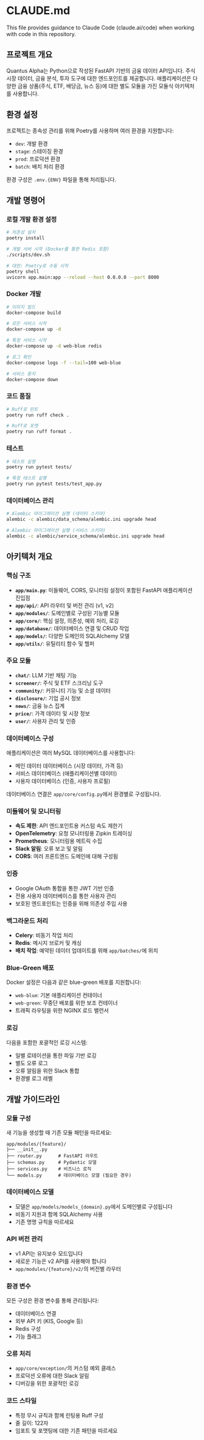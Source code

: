 # CLAUDE.md

This file provides guidance to Claude Code (claude.ai/code) when working with code in this repository.

## 프로젝트 개요

Quantus Alpha는 Python으로 작성된 FastAPI 기반의 금융 데이터 API입니다. 주식 시장 데이터, 금융 분석, 투자 도구에 대한 엔드포인트를 제공합니다. 애플리케이션은 다양한 금융 상품(주식, ETF, 배당금, 뉴스 등)에 대한 별도 모듈을 가진 모듈식 아키텍처를 사용합니다.

## 환경 설정

프로젝트는 종속성 관리를 위해 Poetry를 사용하며 여러 환경을 지원합니다:
- `dev`: 개발 환경
- `stage`: 스테이징 환경  
- `prod`: 프로덕션 환경
- `batch`: 배치 처리 환경

환경 구성은 `.env.{ENV}` 파일을 통해 처리됩니다.

## 개발 명령어

### 로컬 개발 환경 설정
```bash
# 의존성 설치
poetry install

# 개발 서버 시작 (Docker를 통한 Redis 포함)
./scripts/dev.sh

# 대안: Poetry로 수동 시작
poetry shell
uvicorn app.main:app --reload --host 0.0.0.0 --port 8000
```

### Docker 개발
```bash
# 이미지 빌드
docker-compose build

# 모든 서비스 시작
docker-compose up -d

# 특정 서비스 시작
docker-compose up -d web-blue redis

# 로그 확인
docker-compose logs -f --tail=100 web-blue

# 서비스 중지
docker-compose down
```

### 코드 품질
```bash
# Ruff로 린트
poetry run ruff check .

# Ruff로 포맷
poetry run ruff format .
```

### 테스트
```bash
# 테스트 실행
poetry run pytest tests/

# 특정 테스트 실행
poetry run pytest tests/test_app.py
```

### 데이터베이스 관리
```bash
# Alembic 마이그레이션 실행 (데이터 스키마)
alembic -c alembic/data_schema/alembic.ini upgrade head

# Alembic 마이그레이션 실행 (서비스 스키마)
alembic -c alembic/service_schema/alembic.ini upgrade head
```

## 아키텍처 개요

### 핵심 구조
- **`app/main.py`**: 미들웨어, CORS, 모니터링 설정이 포함된 FastAPI 애플리케이션 진입점
- **`app/api/`**: API 라우터 및 버전 관리 (v1, v2)
- **`app/modules/`**: 도메인별로 구성된 기능별 모듈
- **`app/core/`**: 핵심 설정, 의존성, 예외 처리, 로깅
- **`app/database/`**: 데이터베이스 연결 및 CRUD 작업
- **`app/models/`**: 다양한 도메인의 SQLAlchemy 모델
- **`app/utils/`**: 유틸리티 함수 및 헬퍼

### 주요 모듈
- **`chat/`**: LLM 기반 채팅 기능
- **`screener/`**: 주식 및 ETF 스크리닝 도구
- **`community/`**: 커뮤니티 기능 및 소셜 데이터
- **`disclosure/`**: 기업 공시 정보
- **`news/`**: 금융 뉴스 집계
- **`price/`**: 가격 데이터 및 시장 정보
- **`user/`**: 사용자 관리 및 인증

### 데이터베이스 구성
애플리케이션은 여러 MySQL 데이터베이스를 사용합니다:
- 메인 데이터 데이터베이스 (시장 데이터, 가격 등)
- 서비스 데이터베이스 (애플리케이션별 데이터)
- 사용자 데이터베이스 (인증, 사용자 프로필)

데이터베이스 연결은 `app/core/config.py`에서 환경별로 구성됩니다.

### 미들웨어 및 모니터링
- **속도 제한**: API 엔드포인트용 커스텀 속도 제한기
- **OpenTelemetry**: 요청 모니터링용 Zipkin 트레이싱
- **Prometheus**: 모니터링용 메트릭 수집
- **Slack 알림**: 오류 보고 및 알림
- **CORS**: 여러 프론트엔드 도메인에 대해 구성됨

### 인증
- Google OAuth 통합을 통한 JWT 기반 인증
- 전용 사용자 데이터베이스를 통한 사용자 관리
- 보호된 엔드포인트는 인증을 위해 의존성 주입 사용

### 백그라운드 처리
- **Celery**: 비동기 작업 처리
- **Redis**: 메시지 브로커 및 캐싱
- **배치 작업**: 예약된 데이터 업데이트를 위해 `app/batches/`에 위치

### Blue-Green 배포
Docker 설정은 다음과 같은 blue-green 배포를 지원합니다:
- `web-blue`: 기본 애플리케이션 컨테이너
- `web-green`: 무중단 배포를 위한 보조 컨테이너
- 트래픽 라우팅을 위한 NGINX 로드 밸런서

### 로깅
다음을 포함한 포괄적인 로깅 시스템:
- 일별 로테이션을 통한 파일 기반 로깅
- 별도 오류 로그
- 오류 알림을 위한 Slack 통합
- 환경별 로그 레벨

## 개발 가이드라인

### 모듈 구성
새 기능을 생성할 때 기존 모듈 패턴을 따르세요:
```
app/modules/{feature}/
├── __init__.py
├── router.py      # FastAPI 라우트
├── schemas.py     # Pydantic 모델
├── services.py    # 비즈니스 로직
└── models.py      # 데이터베이스 모델 (필요한 경우)
```

### 데이터베이스 모델
- 모델은 `app/models/models_{domain}.py`에서 도메인별로 구성됩니다
- 비동기 지원과 함께 SQLAlchemy 사용
- 기존 명명 규칙을 따르세요

### API 버전 관리
- v1 API는 유지보수 모드입니다
- 새로운 기능은 v2 API를 사용해야 합니다
- `app/modules/{feature}/v2/`의 버전별 라우터

### 환경 변수
모든 구성은 환경 변수를 통해 관리됩니다:
- 데이터베이스 연결
- 외부 API 키 (KIS, Google 등)
- Redis 구성
- 기능 플래그

### 오류 처리
- `app/core/exception/`의 커스텀 예외 클래스
- 프로덕션 오류에 대한 Slack 알림
- 디버깅을 위한 포괄적인 로깅

### 코드 스타일
- 특정 무시 규칙과 함께 린팅용 Ruff 구성
- 줄 길이: 122자
- 임포트 및 포맷팅에 대한 기존 패턴을 따르세요